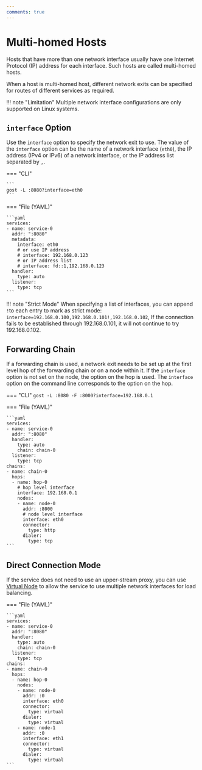 ```yaml
---
comments: true
---
```


# Multi-homed Hosts

Hosts that have more than one network interface usually have one Internet Protocol (IP) address for each interface. Such hosts are called multi-homed hosts.

When a host is multi-homed host, different network exits can be specified for routes of different services as required.

!!! note "Limitation"
	Multiple network interface configurations are only supported on Linux systems.

## `interface` Option

Use the `interface` option to specify the network exit to use. The value of the `interface` option can be the name of a network interface (`eth0`), the IP address (IPv4 or IPv6) of a network interface, or the IP address list separated by `,`.

=== "CLI"

    ```
    gost -L :8080?interface=eth0
    ```

=== "File (YAML)"

    ```yaml
    services:
    - name: service-0
      addr: ":8080"
      metadata:
        interface: eth0
        # or use IP address
        # interface: 192.168.0.123
        # or IP address list
        # interface: fd::1,192.168.0.123
      handler:
        type: auto
      listener:
        type: tcp
    ```

!!! note "Strict Mode"
    When specifying a list of interfaces, you can append `!`to each entry to mark as strict mode: `interface=192.168.0.100,192.168.0.101!,192.168.0.102`,
    If the connection fails to be established through 192.168.0.101, it will not continue to try 192.168.0.102.

## Forwarding Chain

If a forwarding chain is used, a network exit needs to be set up at the first level hop of the forwarding chain or on a node within it.
If the `interface` option is not set on the node, the option on the hop is used.
The `interface` option on the command line corresponds to the option on the hop.

=== "CLI"
    ```
	gost -L :8080 -F :8000?interface=192.168.0.1 
	```

=== "File (YAML)"

    ```yaml
    services:
    - name: service-0
      addr: ":8080"
      handler:
        type: auto
        chain: chain-0
      listener:
        type: tcp
    chains:
    - name: chain-0
      hops:
      - name: hop-0
        # hop level interface
        interface: 192.168.0.1
        nodes:
        - name: node-0
          addr: :8000
          # node level interface
          interface: eth0
          connector:
            type: http
          dialer:
            type: tcp
    ```

## Direct Connection Mode

If the service does not need to use an upper-stream proxy, you can use [Virtual Node](/en/concepts/chain/) to allow the service to use multiple network interfaces for load balancing.

=== "File (YAML)"

    ```yaml
	services:
	- name: service-0
	  addr: ":8080"
	  handler:
		type: auto
		chain: chain-0
	  listener:
		type: tcp
	chains:
    - name: chain-0
      hops:
      - name: hop-0
        nodes:
        - name: node-0
          addr: :0
		  interface: eth0
          connector:
            type: virtual
          dialer:
            type: virtual
        - name: node-1
          addr: :0
		  interface: eth1
          connector:
            type: virtual
          dialer:
            type: virtual
	```